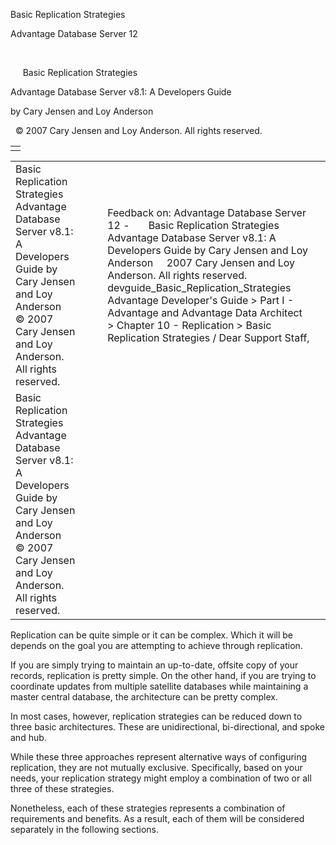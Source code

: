Basic Replication Strategies




Advantage Database Server 12  

 

     Basic Replication Strategies

Advantage Database Server v8.1: A Developers Guide

by Cary Jensen and Loy Anderson

  © 2007 Cary Jensen and Loy Anderson. All rights reserved.

|  |
| --- |
|  |

|  |  |  |  |  |
| --- | --- | --- | --- | --- |
| Basic Replication Strategies  Advantage Database Server v8.1: A Developers Guide  by Cary Jensen and Loy Anderson    © 2007 Cary Jensen and Loy Anderson. All rights reserved. |  |  | Feedback on: Advantage Database Server 12 -       Basic Replication Strategies Advantage Database Server v8.1: A Developers Guide by Cary Jensen and Loy Anderson     2007 Cary Jensen and Loy Anderson. All rights reserved. devguide\_Basic\_Replication\_Strategies Advantage Developer's Guide > Part I - Advantage and Advantage Data Architect > Chapter 10 - Replication > Basic Replication Strategies / Dear Support Staff, |  |
| Basic Replication Strategies  Advantage Database Server v8.1: A Developers Guide  by Cary Jensen and Loy Anderson    © 2007 Cary Jensen and Loy Anderson. All rights reserved. |  |  |  |  |

Replication can be quite simple or it can be complex. Which it will be depends on the goal you are attempting to achieve through replication.

If you are simply trying to maintain an up-to-date, offsite copy of your records, replication is pretty simple. On the other hand, if you are trying to coordinate updates from multiple satellite databases while maintaining a master central database, the architecture can be pretty complex.

In most cases, however, replication strategies can be reduced down to three basic architectures. These are unidirectional, bi-directional, and spoke and hub.

While these three approaches represent alternative ways of configuring replication, they are not mutually exclusive. Specifically, based on your needs, your replication strategy might employ a combination of two or all three of these strategies.

Nonetheless, each of these strategies represents a combination of requirements and benefits. As a result, each of them will be considered separately in the following sections.